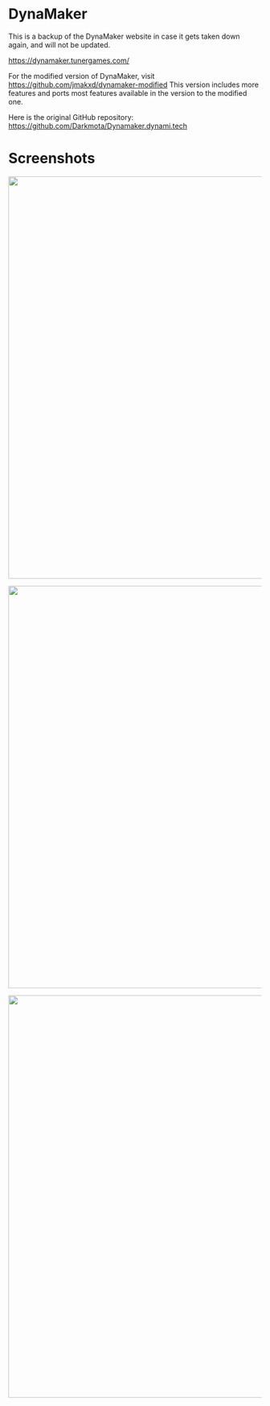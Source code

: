 # DynaMaker
This is a backup of the DynaMaker website in case it gets taken down again, and will not be updated.

https://dynamaker.tunergames.com/
 
For the modified version of DynaMaker, visit https://github.com/jmakxd/dynamaker-modified
This version includes more features and ports most features available in the version to the modified one.

Here is the original GitHub repository: https://github.com/Darkmota/Dynamaker.dynami.tech

# Screenshots
<p align="center"><img src="https://cdn.discordapp.com/attachments/984498218400374875/984498256929259550/Screenshot_09-06-2022_174121.png?ex=667cee33&is=667b9cb3&hm=30cc6ac91f2bf7dfde0456bf372cf1477260bfc4cff4db2994d644cd9946a0ae&" style="display:block; margin:auto; width:800px"></p>

<p align="center"><img src="https://cdn.discordapp.com/attachments/984498218400374875/984498257206079518/Screenshot_09-06-2022_174345.png?ex=667cee33&is=667b9cb3&hm=6cf1ac9c127c612142366e95b51c094aa42f4b6129b6b7964b278388a9c2cd4c&" style="display:block; margin:auto; width:800px"></p>

<p align="center"><img src="https://cdn.discordapp.com/attachments/984498218400374875/984498257717760130/Screenshot_09-06-2022_174403.png?ex=667cee33&is=667b9cb3&hm=c9316762ae66da46df2b44cd6e24382bdbd0684a41a286077b6fa06a8c8115c8&" style="display:block; margin:auto; width:800px"></p>
